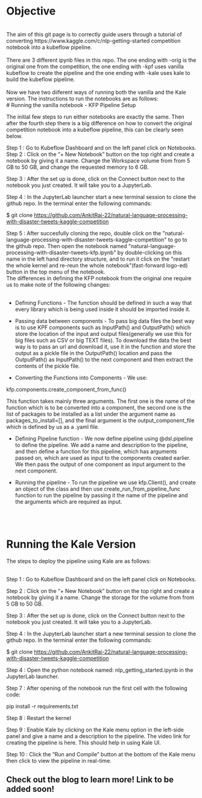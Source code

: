 # Objective
<br>
The aim of this git page is to correctly guide users through a tutorial of converting https://www.kaggle.com/c/nlp-getting-started competition notebook into a kubeflow pipeline.<br><br> 
There are 3 different ipynb files in this repo. The one ending with -orig is the original one from the competition, the one ending with -kpf uses vanilla kubeflow to create the pipeline and the one ending with -kale uses kale to build the kubeflow pipeline. <br>
<br>
Now we have two diiferent ways of running both the vanilla and the Kale version. The instructions to run the notebooks are as follows:
<br>
# Running the vanilla notebook - KFP Pipeline Setup

The initial few steps to run either notebooks are exactly the same. Then after the fourth step there is a big difference on how to convert the original competition notebook into a kubeflow pipeline, this can be clearly seen below. <br>

Step 1 : Go to Kubeflow Dashboard and on the left panel click on Notebooks.
<br>
Step 2 : Click on the “+ New Notebook” button on the top right and create a notebook by giving it a name. Change the Workspace volume from from 5 GB to 50 GB, and change the requested memory to 6 GB.

Step 3 : After the set up is done, click on the Connect button next to the notebook you just created. It will take you to a JupyterLab.


Step 4 : In the JupyterLab launcher start a new terminal session to clone the github repo. In the terminal enter the following commands:

$ git clone https://github.com/AnkitRai-22/natural-language-processing-with-disaster-tweets-kaggle-competition

Step 5 : After succesfully cloning the repo, double click on the "natural-language-processing-with-disaster-tweets-kaggle-competition" to go to the github repo. Then open the notebook named "natural-language-processing-with-disaster-tweets-kfp.ipynb" by double-clicking on this name in the left hand directory structure, and to run it click on the "restart the whole kernel and re-reun the whole notebook"(fast-forward logo-ed) button in the top menu of the notebook.
<br>
The differences in defining the KFP notebook from the original one require us to make note of the following changes: <br> <br>

 - Defining Functions - The function should be defined in such a way that every library which is being used inside it should be imported inside it. 

 - Passing data between components -  To pass big data files the best way is to use KPF components such as InputPath() and OutputPath() which store the location of the input and output files(generally we use this for big files such as CSV or big TEXT files). To download the data the best way is to pass an url and download it, use it in the function and store the output as a pickle file in the OutputPath() location and pass the OutputPath() as InputPath() to the next component and then extract the contents of the pickle file.

 - Converting the Functions into Components - We use: 

kfp.components.create_component_from_func()

This function takes mainly three arguments. The first one is the name of the function which is to be converted into a component, the second one is the list of packages to be installed as a list under the argument name as packages_to_install=[], and the final argument is the output_component_file which is defined by us as a .yaml file.


 - Defining Pipeline function -  We now define pipeline using @dsl.pipeline to define the pipeline. We add a name and description to the pipeline, and then define a function for this pipeline, which has arguments passed on, which are used as input to the components created earlier. We then pass the output of one component as input argument to the next component. 


 - Running the pipeline - To run the pipeline we use kfp.Client(), and create an object of the class and then use create_run_from_pipeline_func function to run the pipeline by passing it the name of the pipeline and the arguments which are required as input.


<br><br>
# Running the Kale Version

The steps to deploy the pipeline using Kale are as follows:<br><br>

Step 1 : Go to Kubeflow Dashboard and on the left panel click on Notebooks.


Step 2 : Click on the “+ New Notebook” button on the top right and create a notebook by giving it a name. Change the storage for the volume from from 5 GB to 50 GB.




Step 3 : After the set up is done, click on the Connect button next to the notebook you just created. It will take you to a JupyterLab.


Step 4 : In the JupyterLab launcher start a new terminal session to clone the github repo. In the terminal enter the following commands:

$ git clone https://github.com/AnkitRai-22/natural-language-processing-with-disaster-tweets-kaggle-competition


Step 4 : Open the python notebook named: nlp_getting_started.ipynb in the JupyterLab launcher.

Step 7 : After opening of the notebook run the first cell with the following code:

pip install -r requirements.txt

Step 8 : Restart the kernel

Step 9 : Enable Kale by clicking on the Kale menu option in the left-side panel and give a name and a description to the pipeline. The video link for creating the pipeline is here. This should help in using Kale UI.


Step 10 : Click the “Run and Compile” button at the bottom of the Kale menu then click to view the pipeline in real-time.


## Check out the blog to learn more! Link to be added soon!
